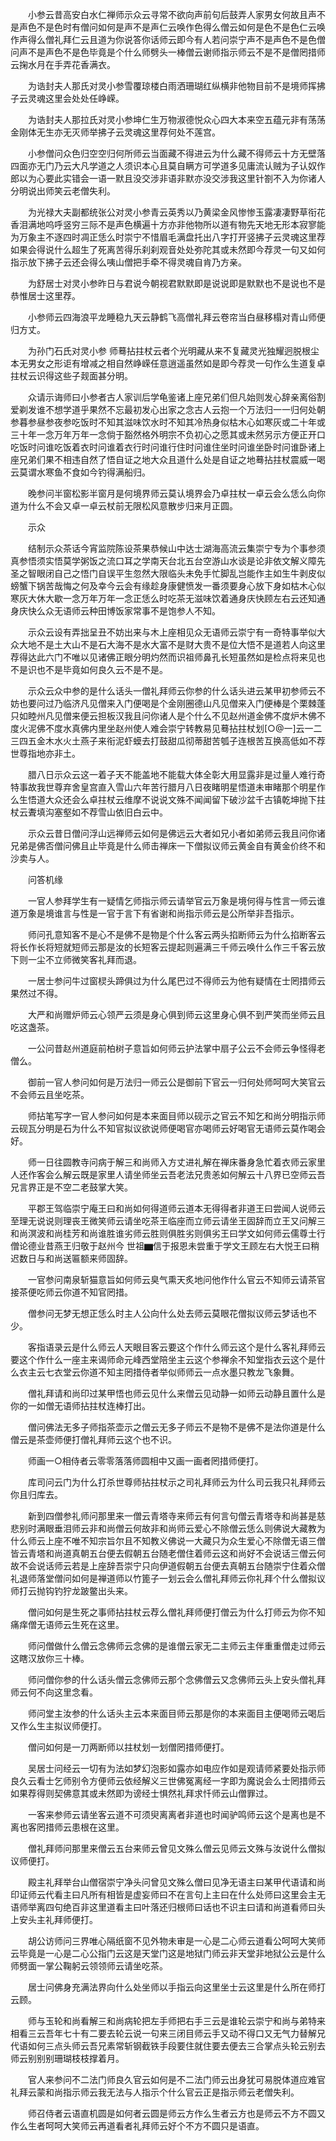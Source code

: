 <!-- { "loadSidebar": true } -->
　　小参云昔高安白水仁禅师示众云寻常不欲向声前句后鼓弄人家男女何故且声不是声色不是色时有僧问如何是声不是声仁云唤作色得么僧云如何是色不是色仁云唤作声得么僧礼拜仁云且道为你说答你话师云即今有人若问崇宁声不是声色不是色僧问声不是声色不是色毕竟是个什么师劈头一棒僧云谢师指示师云不是不是僧罔措师云掬水月在手弄花香满衣。

　　为诰封夫人那氏对灵小参雪覆琼楼白雨洒珊瑚红纵横非他物目前不是境师挥拂子云灵魂这里会处处任峥嵘。

　　为诰封夫人那拉氏对灵小参坤仁生万物淑德悦众心四大本来空五蕴元非有荡荡金刚体无生亦无灭师举拂子云灵魂这里荐何处不莲宫。

　　小参僧问众色归空空归何所师云当面藏不得进云为什么藏不得师云十方无壁落四面亦无门乃云大凡学道之人须识本心且莫自瞒方可学道多见庸流认贼为子认奴作郎以为心要此实错会一语一默且没交涉非语非默亦没交涉我这里针劄不入为你诸人分明说出师笑云老僧失利。

　　为光禄大夫副都统张公对灵小参青云英秀以乃黄梁金风惨惨玉露凄凄野草衔花香泪满地呜呼竖穷三际不是声色横遍十方亦非他物所以道有物先天地无形本寂寥能为万象主不逐四时凋正恁么时崇宁不惜眉毛满盘托出八字打开竖拂子云灵魂这里荐如果会得说什么超生了死离苦得乐刹刹观音处处弥陀其或未然即今荐灵一句又如何指示放下拂子云还会得么咦山僧把手牵不得灵魂自肯乃方亲。

　　为舒居士对灵小参昨日与君说今朝视君默默即是说说即是默默也不是说也不是恭惟居士这里荐。

　　小参师云四海浪平龙睡稳九天云静鹤飞高僧礼拜云卷帘当白昼移榻对青山师便归方丈。

　　为孙门石氏对灵小参
师蓦拈拄杖云者个光明藏从来不复藏灵光独耀迥脱根尘本无男女之形讵有增减之相自然峥嵘任意逍遥虽然如是即今荐灵一句作么生道复卓拄杖云识得这些子觌面甚分明。

　　众请示诲师曰小参者古人家训后学龟鉴诸上座兄弟们但凡始则发心辞亲离俗割爱剃发谁不想学道乎果然不忘最初发心出家之念古人云抱一个万法归一一归何处朝参暮参昼参夜参吃饭时不知其滋味饮水时不知其冷热身似枯木心如寒灰或二十年或三十年一念万年万年一念倘于豁然格外明宗不负初心之愿其或未然另示方便正开口吃饭时问谁吃饭着衣时问谁着衣行时问谁行住时问谁住坐时问谁坐卧时问谁卧诸上座兄弟们果不相违自然了悟自证之地大众且道什么处是自证之地蓦拈拄杖震威一喝云莫谓水寒鱼不食如今钓得满船归。

　　晚参问半窗松影半窗月是何境界师云莫认境界会乃卓拄杖一卓云会么恁么向你道为什么不会又卓一卓云杖前无限松风意散步归来月正圆。

　　示众

　　结制示众茶话今宵监院陈设茶果恭候山中达士湖海高流云集崇宁专为个事参须真参悟须实悟莫学粥饭之流口耳之学南天台北五台空游山水谈是论非依文解义障先圣之智眼闭自己之悟门自误平生忽然大限临头未免手忙脚乱岂能作主如生牛剥皮似螃蟹下锅苦哉悔之何及幸今云会有缘趁身康健愤发一番须要身心放下身如枯木心似寒灰大休大歇一念万年万年一念正恁么时吃茶无滋味饮着通身庆快顾左右云还知通身庆快么众无语师云种田博饭家常事不是饱参人不知。

　　示众云设有弄拙呈丑不妨出来与木上座相见众无语师云崇宁有一奇特事举似大众大地不是土大山不是石大海不是水大富不是财大贵不是位大悟不是道若人向这里荐得达此六门不唯以见诸佛正眼分明灼然而识祖师鼻孔长短虽然如是检点将来见也不是识也不是毕竟如何良久云不是不是。

　　示众云众中参的是什么话头一僧礼拜师云你参的什么话头进云某甲初参师云不妨也要问过乃临济凡见僧来入门便喝是个金刚圈德山凡见僧来入门便棒是个栗棘蓬只如睦州凡见僧来便云担板汉我且问你诸人是个什么不见赵州道金佛不度炉木佛不度火泥佛不度水真佛内里坐赵州使人难会崇宁转教易见蓦拈拄杖划[○@一]云一二三四五金木水火土燕子来衔泥虾蟆去打鼓甜瓜彻蒂甜苦瓠子连根苦互换高低如不荐世尊指地亦非土。

　　腊八日示众云这一着子天不能盖地不能载大体全彰大用显露非是过量人难行奇特事故我世尊弃舍皇宫直入雪山六年苦行腊月八日夜睹明星悟道未审睹那个明星作么生悟道大众还会么卓拄杖云维摩不说说文殊不闻闻留下破沙盆千古镇乾坤抛下拄杖云聻填沟塞壑如不荐雪山依旧白云中。

　　示众云昔日僧问浮山远禅师云如何是佛远云大者如兄小者如弟师云我且问你诸兄弟是佛否僧问佛且止毕竟是什么师击禅床一下僧拟议师云黄金自有黄金价终不和沙卖与人。

　　问答机缘

　　一官人参拜学生有一疑情乞师指示师云请举官云万象是境何得与性言一师云谁道万象是境谁言与性是一官于言下有省谢和尚指示师云是公所举非吾指示。

　　师问孔意知客不是心不是佛不是物是个什么客云两头掐断师云为什么掐断客云将长作长将短就短师云那是汝的长短客云提起则遍满三千师云唤什么作三千客云放下则一尘不立师微笑客礼拜而退。

　　一居士参问牛过窗棂头蹄俱过为什么尾巴过不得师云为他有疑情在士罔措师云果然过不得。

　　大严和尚赠炉师云心领严云须是身心俱到师云这里身心俱不到严笑而坐师云且吃这盏茶。

　　一公问昔赵州道庭前柏树子意旨如何师云护法掌中扇子公云不会师云争怪得老僧么。

　　御前一官人参问如何是万法归一师云公是御前下官云一归何处师呵呵大笑官云不会师云且坐吃茶。

　　师拈笔写字一官人参问如何是本来面目师以砚示之官云不知乞和尚分明指示师云砚瓦分明是石为什么不知官拟议欲说师便喝官亦喝师云好喝官无语师云莫作喝会好。

　　师一日往圆教寺问病于解三和尚师入方丈进礼解在禅床番身急忙着衣师云家里人还作客会么解云既是家里人请坐师坐云吾老法兄贵恙如何解云十八界已空师云吾兄言界正是不空二老鼓掌大笑。

　　平郡王驾临崇宁庵王曰和尚如何得道师云道本无得得者非道王曰尝闻人说师云至理无说说则理丧王微笑师云请坐吃茶王临座而立师云请坐王固辞而立王又问解三和尚溟波和尚桂芳和尚谁胜谁劣师云胜则俱胜劣则俱劣王曰学文如何师云儒尊士行僧论德业昔燕王归敬于赵州今
世祖▆信于报恩未尝重于学文王顾左右大悦王曰稍迟数日与和尚送匾额来师固辞。

　　一官参问南泉斩猫意旨如何师云臭气熏天炙地问他作什么官云不知师云请茶官接茶便吃师云你道不知官罔措。

　　僧参问无梦无想正恁么时主人公向什么处去师云莫眼花僧拟议师云梦话也不少。

　　客指语录云是什么师云人天眼目客云要这个作什么师云这个是什么客礼拜师云要这个作什么一座主来谒师命元峰西堂陪坐主云这个参禅余不知堂指衣云这个是什么衣主云七衣堂云你道不知主罔措侍者举似师师云一点水墨只教龙飞象舞。

　　僧礼拜请和尚印过某甲悟也师云见什么来僧云见动静一如师云动静且置什么是你的一如僧无语师拈拄杖连棒打出。

　　僧问佛法无多子师指茶壶示之僧云无多子师云不是物不是佛不是法你道是什么僧云是茶壶师便打僧礼拜师云这个也不识。

　　师画一○相侍者云零零落落师圆相中又画一画者罔措师便打。

　　库司问云门为什么打杀世尊师拈拄杖示之司礼拜师云为什么司云我只礼拜师云你且归库去。

　　新到四僧参礼师问那里来一僧云青塔寺来师云有何言句僧云青塔寺和尚甚是慈悲别时满眼垂泪师云非和尚僧云何故非和尚师云爱心不除僧云恁么则佛说大藏教为什么师云上座不唯不知宗旨尔且不知教义佛说一大藏只为众生爱心不除僧无语三僧皆云青塔和尚道真朝五台便去假朝五台随老僧住着师云这和尚好不会说话三僧云何故不会说话师云若是上座辞吾崇宁只向伊道假朝五台便去真朝五台随崇宁住着众僧礼退师落堂僧问如何是禅道师以竹篦子一划云会么僧礼拜师云你礼拜个什么僧拟议师打云抛钩钓狞龙跛鳖出头来。

　　僧问如何是生死之事师拈拄杖云荐么僧礼拜师便打僧云为什么打师云为你不知痛痒僧无语师云生死在这里。

　　师问僧做什么僧云念佛师云念佛的是谁僧云家无二主师云主伴重重僧走过师云这瞎汉放你三十棒。

　　师问僧你参的什么话头僧云念佛师云那个念佛僧云又念佛师云头上安头僧礼拜师云何不向这里念看。

　　师问堂主汝参的什么话头主云本来面目师云那是你的本来面目主便喝师云喝后又作么生主拟议师便打。

　　僧问如何是一刀两断师以拄杖划一划僧罔措师便打。

　　吴居士问经云一切有为法如梦幻泡影如露亦如电应作如是观请师紧要处指示师良久云看士乞师别令方便师云依经解义三世佛冤离经一字即为魔说会么士罔措师云如果荐得则契佛意其或未然即为谤经士惧然礼拜求忏师云山僧罪过。

　　一客来参师云请坐客云道不可须臾离离者非道也时闻驴鸣师云这个是离也是不离也客罔措师云患根在这里。

　　僧礼拜师问那里来僧云五台来师云曾见文殊么僧云见师云文殊与汝说什么僧拟议师便打。

　　殿主礼拜举台山僧宿崇宁净头问曾见文殊么僧曰见净无语主曰某甲代语请和尚印证师云代看主曰凡所有相皆是虚妄师曰不在言句上主曰在什么处师曰这里会主无语师举离四句绝百非这里道看主曰叶落还归根师曰话也不识主曰请和尚道看师曰头上安头主礼拜师便打。

　　胡公访师问三界唯心隔纸窗不见外物未审是一心是二心师云道看公呵呵大笑师云毕竟是一心是二心公指门云这是天堂门这是地狱门师云非天堂非地狱公云是什么师劈面一掌公鞠躬云领领师云请坐吃茶。

　　居士问佛身充满法界向什么处坐师以手指云向这里坐士云这里是什么所在师打云顾。

　　师与玉轮和尚看解三和尚病轮把左手师把右手三云是谁轮云崇宁和尚与弟特来相看三云吾年七十有二要去轮云说一句来三闭目师云手又动不得口又无气力替解兄代语如何三点头师云吾兄素常斩钢截铁手段要住就住要去便去三合掌点头轮云别去师云别别别珊瑚枝枝撑着月。

　　官人来参问不二法门师良久官云如何是不二法门师云出身犹可易脱体道应难官礼拜云蒙和尚指示师云我无法与人指示个什么官云正是指示师云老僧失利。

　　师召侍者云语直机圆是如何者云圆是师云方作么生者云方也是师云不方不圆又作么生者呵呵大笑师云再道看者礼拜师云好个不方不圆只是语直。

